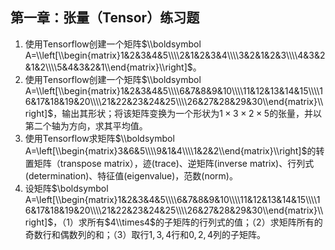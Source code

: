 ## 第一章：张量（Tensor）练习题

1. 使用Tensorflow创建一个矩阵$\\boldsymbol A=\\left[\\begin{matrix}1&2&3&4&5\\\\2&1&2&3&4\\\\3&2&1&2&3\\\\4&3&2&1&2\\\\5&4&3&2&1\\end{matrix}\\right]$。
2. 使用Tensorflow创建一个矩阵$\\boldsymbol A=\\left[\\begin{matrix}1&2&3&4&5\\\\6&7&8&9&10\\\\11&12&13&14&15\\\\16&17&18&19&20\\\\21&22&23&24&25\\\\26&27&28&29&30\\end{matrix}\\right]$，输出其形状；将该矩阵变换为一个形状为$1\times 3\times 2\times 5$的张量，并以第二个轴为方向，求其平均值。
3. 使用Tensorflow求矩阵$\\boldsymbol A=\left[\\begin{matrix}3&6&5\\\\9&1&4\\\\1&2&2\\end{matrix}\\right]$的转置矩阵（transpose matrix），迹(trace)、逆矩阵(inverse matrix)、行列式(determination)、特征值(eigenvalue)，范数(norm)。
4. 设矩阵$\boldsymbol A=\left[\\begin{matrix}1&2&3&4&5\\\\6&7&8&9&10\\\\11&12&13&14&15\\\\16&17&18&19&20\\\\21&22&23&24&25\\\\26&27&28&29&30\\end{matrix}\\right]$，（1）求所有$4\\times4$的子矩阵的行列式的值；（2）求矩阵所有的奇数行和偶数列的和；（3）取行$1, 3, 4$行和$0, 2, 4$列的子矩阵。


